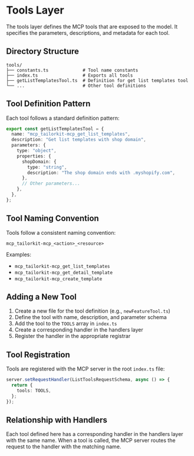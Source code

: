 # Tools Layer

The tools layer defines the MCP tools that are exposed to the model. It specifies the parameters, descriptions, and metadata for each tool.

## Directory Structure

```
tools/
├── constants.ts             # Tool name constants
├── index.ts                 # Exports all tools
├── getListTemplatesTool.ts  # Definition for get list templates tool
└── ...                      # Other tool definitions
```

## Tool Definition Pattern

Each tool follows a standard definition pattern:

```typescript
export const getListTemplatesTool = {
  name: "mcp_tailorkit-mcp_get_list_templates",
  description: "Get list templates with shop domain",
  parameters: {
    type: "object",
    properties: {
      shopDomain: {
        type: "string",
        description: "The shop domain ends with .myshopify.com",
      },
      // Other parameters...
    },
  },
};
```

## Tool Naming Convention

Tools follow a consistent naming convention:

```
mcp_tailorkit-mcp_<action>_<resource>
```

Examples:
- `mcp_tailorkit-mcp_get_list_templates`
- `mcp_tailorkit-mcp_get_detail_template`
- `mcp_tailorkit-mcp_create_template`

## Adding a New Tool

1. Create a new file for the tool definition (e.g., `newFeatureTool.ts`)
2. Define the tool with name, description, and parameter schema
3. Add the tool to the `TOOLS` array in `index.ts`
4. Create a corresponding handler in the handlers layer
5. Register the handler in the appropriate registrar

## Tool Registration

Tools are registered with the MCP server in the root `index.ts` file:

```typescript
server.setRequestHandler(ListToolsRequestSchema, async () => {
  return {
    tools: TOOLS,
  };
});
```

## Relationship with Handlers

Each tool defined here has a corresponding handler in the handlers layer with the same name. When a tool is called, the MCP server routes the request to the handler with the matching name.
